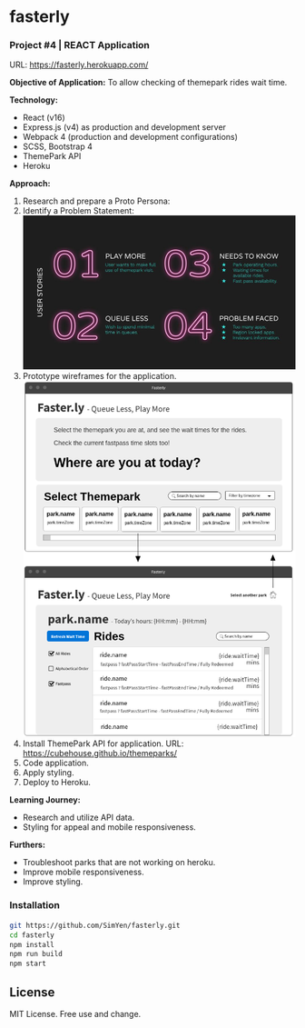 
# fasterly
### Project #4 | REACT Application
URL: https://fasterly.herokuapp.com/

**Objective of Application:**
 To allow checking of themepark rides wait time.

**Technology:**
- React (v16)
- Express.js (v4) as production and development server
- Webpack 4 (production and development configurations)
- SCSS, Bootstrap 4
- ThemePark API
- Heroku

**Approach:**
1. Research and prepare a Proto Persona:
2. Identify a Problem Statement:
![User](https://github.com/SimYen/fasterly/blob/master/userstories.jpg)
3. Prototype wireframes for the application.
![Wireframe](https://github.com/SimYen/fasterly/blob/master/wireframe.png)
4. Install ThemePark API for application.
URL: https://cubehouse.github.io/themeparks/
6. Code application.
7. Apply styling.
8. Deploy to Heroku.

**Learning Journey:**
- Research and utilize API data.
- Styling for appeal and mobile responsiveness.

**Furthers:**
- Troubleshoot parks that are not working on heroku.
- Improve mobile responsiveness.
- Improve styling.


### Installation
```bash
git https://github.com/SimYen/fasterly.git
cd fasterly
npm install
npm run build
npm start
```

## License
MIT License. Free use and change.